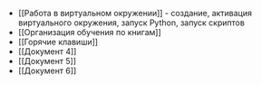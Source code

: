- [[Работа в виртуальном окружении]] - создание, активация виртуального окружения, запуск Python, запуск скриптов
- [[Организация обучения по книгам]]
- [[Горячие клавиши]]
- [[Документ 4]]
- [[Документ 5]]
- [[Документ 6]]
